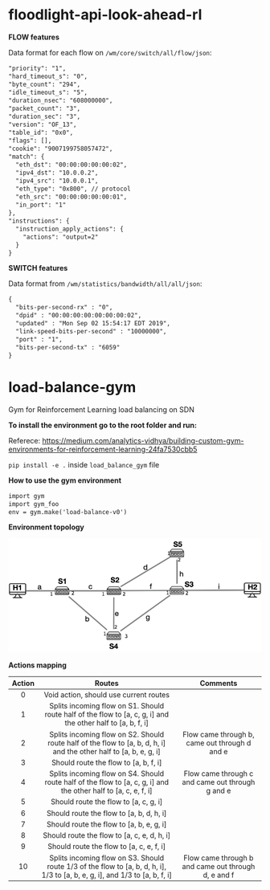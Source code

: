 # floodlight-api-look-ahead-rl



**FLOW features**

Data format for each flow on `/wm/core/switch/all/flow/json`:

```
"priority": "1",
"hard_timeout_s": "0",
"byte_count": "294",
"idle_timeout_s": "5",
"duration_nsec": "608000000",
"packet_count": "3",
"duration_sec": "3",
"version": "OF_13",
"table_id": "0x0",
"flags": [],
"cookie": "9007199758057472",
"match": {
  "eth_dst": "00:00:00:00:00:02",
  "ipv4_dst": "10.0.0.2",
  "ipv4_src": "10.0.0.1",
  "eth_type": "0x800", // protocol
  "eth_src": "00:00:00:00:00:01",
  "in_port": "1"
},
"instructions": {
  "instruction_apply_actions": {
    "actions": "output=2"
  }
}
```

**SWITCH features**

Data format from `/wm/statistics/bandwidth/all/all/json`:

```
{
  "bits-per-second-rx" : "0",
  "dpid" : "00:00:00:00:00:00:00:02",
  "updated" : "Mon Sep 02 15:54:17 EDT 2019",
  "link-speed-bits-per-second" : "10000000",
  "port" : "1",
  "bits-per-second-tx" : "6059"
}
```


# load-balance-gym
Gym for Reinforcement Learning load balancing on SDN


**To install the environment go to the root folder and run:**


Referece: https://medium.com/analytics-vidhya/building-custom-gym-environments-for-reinforcement-learning-24fa7530cbb5

`pip install -e .` inside `load_balance_gym` file


**How to use the gym environment**

```
import gym
import gym_foo
env = gym.make('load-balance-v0')
```


**Environment topology**

![Network topology used for modeling this OpenAi gym environment](./topology.png?raw=true "Network topology")


**Actions mapping**

| Action 	| Routes 	| Comments 	|
|:-:	|:-:	|:-:	|
| 0 	| Void action, should use current routes 	|  	|
| 1 	| Splits incoming flow on S1. Should route half of the flow to [a, c, g, i] and the other half to [a, b, f, i] 	|  	|
| 2 	| Splits incoming flow on S2. Should route half of the flow to [a, b, d, h, i] and the other half to [a, b, e, g, i] 	| Flow came through b, came out through d and e 	|
| 3 	| Should route the flow to [a, b, f, i] 	|  	|
| 4 	| Splits incoming flow on S4. Should route half of the flow to [a, c, g, i] and the other half to [a, c, e, f, i] 	| Flow came through c and came out through g and e 	|
| 5 	| Should route the flow to [a, c, g, i] 	|  	|
| 6 	| Should route the flow to [a, b, d, h, i] 	|  	|
| 7 	| Should route the flow to [a, b, e, g, i] 	|  	|
| 8 	| Should route the flow to [a, c, e, d, h, i] 	|  	|
| 9 	| Should route the flow to [a, c, e, f, i] 	|  	|
| 10 	| Splits incoming flow on S3. Should route 1/3 of the flow to [a, b, d, h, i], 1/3 to [a, b, e, g, i], and 1/3 to [a, b, f, i] 	| Flow came through b and came out through d, e and f 	|
